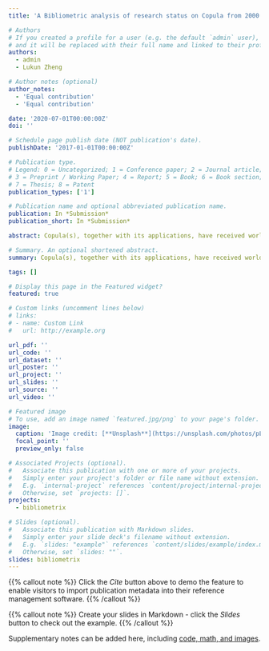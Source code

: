 ```yaml
---
title: 'A Bibliometric analysis of research status on Copula from 2000 to 2019'

# Authors
# If you created a profile for a user (e.g. the default `admin` user), write the username (folder name) here
# and it will be replaced with their full name and linked to their profile.
authors:
  - admin
  - Lukun Zheng

# Author notes (optional)
author_notes:
  - 'Equal contribution'
  - 'Equal contribution'

date: '2020-07-01T00:00:00Z'
doi: ''

# Schedule page publish date (NOT publication's date).
publishDate: '2017-01-01T00:00:00Z'

# Publication type.
# Legend: 0 = Uncategorized; 1 = Conference paper; 2 = Journal article;
# 3 = Preprint / Working Paper; 4 = Report; 5 = Book; 6 = Book section;
# 7 = Thesis; 8 = Patent
publication_types: ['1']

# Publication name and optional abbreviated publication name.
publication: In *Submission*
publication_short: In *Submission*

abstract: Copula(s), together with its applications, have received world wide attention. Research about copulas have flourished in recent years. This paper aims to present a detailed bibliometric analysis of the research status in the domain of copula, using all copula-related publications obtained from the Web of Science database from the years 2000 to 2019 as the research sample. General characteristics about document type, language, year of publication,  country/territory of publication, keywords, institution and authors are presented. Collaboration and dominance situations among authors, institutes, and countries are also studied. Citation analysis are conducted to help researchers quickly understand the copula research area and its development trajectory. In addition, we proposed and concluded the most concerned topics using visualization networks and clustering analysis based on high-frequency keywords. The results of this paper will help researchers grasp the current research status in copula studies and provide a supporting role for its future development.

# Summary. An optional shortened abstract.
summary: Copula(s), together with its applications, have received world wide attention. Research about copulas have flourished in recent years. This paper aims to present a detailed bibliometric analysis of the research status in the domain of copulas.

tags: []

# Display this page in the Featured widget?
featured: true

# Custom links (uncomment lines below)
# links:
# - name: Custom Link
#   url: http://example.org

url_pdf: ''
url_code: ''
url_dataset: ''
url_poster: ''
url_project: ''
url_slides: ''
url_source: ''
url_video: ''

# Featured image
# To use, add an image named `featured.jpg/png` to your page's folder.
image:
  caption: 'Image credit: [**Unsplash**](https://unsplash.com/photos/pLCdAaMFLTE)'
  focal_point: ''
  preview_only: false

# Associated Projects (optional).
#   Associate this publication with one or more of your projects.
#   Simply enter your project's folder or file name without extension.
#   E.g. `internal-project` references `content/project/internal-project/index.md`.
#   Otherwise, set `projects: []`.
projects:
  - bibliometrix

# Slides (optional).
#   Associate this publication with Markdown slides.
#   Simply enter your slide deck's filename without extension.
#   E.g. `slides: "example"` references `content/slides/example/index.md`.
#   Otherwise, set `slides: ""`.
slides: bibliometrix
---
```


{{% callout note %}}
Click the _Cite_ button above to demo the feature to enable visitors to import publication metadata into their reference management software.
{{% /callout %}}

{{% callout note %}}
Create your slides in Markdown - click the _Slides_ button to check out the example.
{{% /callout %}}

Supplementary notes can be added here, including [code, math, and images](https://wowchemy.com/docs/writing-markdown-latex/).
